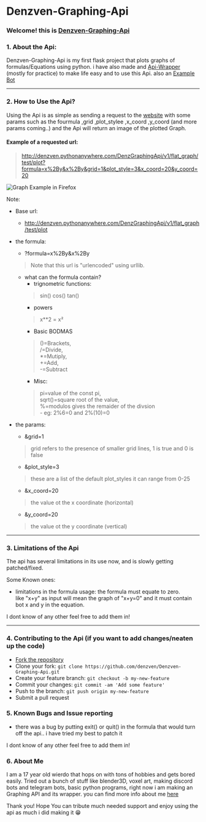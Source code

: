 # Denzven-Graphing-Api
### Welcome! this is [Denzven-Graphing-Api](https://denzven.pythonanywhere.com/)

### 1. About the Api:

Denzven-Graphing-Api is my first flask project that plots graphs of formulas/Equations using python. i have also made and [Api-Wrapper](https://pypi.org/project/Denzven-Graphing-Api-Wrapper) (mostly for practice) to make life easy and to use this Api. also an [Example Bot](https://github.com/denzven/Denzven-Graphing-Api-Bot) 

---

### 2. How to Use the Api?

Using the Api is as simple as sending a request to the [website](https://denzven.pythonanywhere.com/) with some params such as the fourmula ,grid ,plot_stylee ,x_coord ,y_coord (and more params coming..) and the Api will return an image of the plotted Graph.

#### Example of a requested url:

> http://denzven.pythonanywhere.com/DenzGraphingApi/v1/flat_graph/test/plot?formula=x%2By&x%2By&grid=1&plot_style=3&x_coord=20&y_coord=20


![Graph Example in Firefox](https://cdn.discordapp.com/attachments/775096810963468288/859152862758961242/unknown.png)

Note:
- Base url:
    - http://denzven.pythonanywhere.com/DenzGraphingApi/v1/flat_graph/test/plot
- the formula:
    - ?formula=x%2By&x%2By
    > Note that this url is "urlencoded" using urllib.

    - what can the formula contain?
        - trignometric functions:
        > sin() cos() tan() 
        - powers
        > x**2 = x²
        - Basic BODMAS           
        >   ()=Brackets,   
            /=Divide,   
            *=Mutiply,  
            +=Add,  
            -=Subtract  
        - Misc:
        >   pi=value of the const pi,  
            sqrt()=square root of the value,  
            %=modulos gives the remaider of the divsion  
            - eg: 2%6=0 and 2%(10)=0

- the params: 
    - &grid=1
    > grid refers to the presence of smaller grid lines, 1 is true and 0 is false

    - &plot_style=3
    > these are a list of the default plot_styles it can range from 0-25

    - &x_coord=20
    > the value ot the x coordinate (horizontal)

    - &y_coord=20
    > the value ot the y coordinate (vertical)

---

### 3. Limitations of the Api

The api has several limitations in its use now, and is slowly getting patched/fixed.

Some Known ones:
- limitations in the formula usage: the formula must equate to zero.  
like "x+y" as input will mean the graph of "x+y=0" and it must contain bot x and y in the equation.  

I dont know of any other feel free to add them in!

---
### 4. Contributing to the Api (if you want to add changes/neaten up the code)

- [Fork the repository](https://github.com/denzven/Denzven-Graphing-Api/fork)
- Clone your fork: `git clone https://github.com/denzven/Denzven-Graphing-Api.git`
- Create your feature branch: `git checkout -b my-new-feature`
- Commit your changes: `git commit -am 'Add some feature'`
- Push to the branch: `git push origin my-new-feature`
- Submit a pull request


### 5. Known Bugs and Issue reporting

- there was a bug by putting exit() or quit() in the formula that would turn off the api.. i have tried my best to patch it

I dont know of any other feel free to add them in!

### 6. About Me

I am a 17 year old wierdo that hops on with tons of hobbies and gets bored easily. Tried out a bunch of stuff like blender3D, voxel art, making discord bots and telegram bots, basic python programs, right now i am making an Graphing API and its wrapper.
you can find more info about me [here](https://denzven.pythonanywhere.com)

Thank you! Hope You can tribute much needed support and enjoy using the api as much i did making it 😁